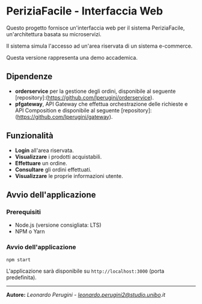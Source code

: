 # PeriziaFacile - Interfaccia Web

Questo progetto fornisce un'interfaccia web per il sistema PeriziaFacile, un'architettura basata su microservizi.

Il sistema simula l'accesso ad un'area riservata di un sistema e-commerce.

Questa versione rappresenta una demo accademica.

## Dipendenze

- **orderservice** per la gestione degli ordini, disponibile al seguente [repository]:(https://github.com/lperugini/orderservice).
- **pfgateway**, API Gateway che effettua orchestrazione delle richieste e API Composition e disponibile al seguente [repository]:(https://github.com/lperugini/gateway).

## Funzionalità

- **Login** all'area riservata.
- **Visualizzare** i prodotti acquistabili.
- **Effettuare** un ordine.
- **Consultare** gli ordini effettuati.
- **Visualizzare** le proprie informazioni utente.

## Avvio dell'applicazione

### Prerequisiti
- Node.js (versione consigliata: LTS)
- NPM o Yarn

### Avvio dell'applicazione
```sh
npm start
```
L'applicazione sarà disponibile su `http://localhost:3000` (porta predefinita).

---
**Autore:** _Leonardo Perugini - leonardo.perugini2@studio.unibo.it_